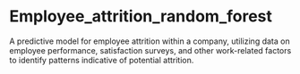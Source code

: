 # Employee_attrition_random_forest
A  predictive model for employee attrition within a company, utilizing data on employee performance, satisfaction surveys, and other work-related factors to identify patterns indicative of potential attrition.
